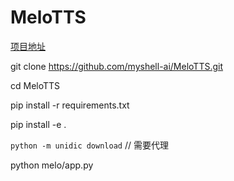 # MeloTTS

[项目地址](https://github.com/myshell-ai/MeloTTS)

git clone https://github.com/myshell-ai/MeloTTS.git

cd MeloTTS

pip install -r requirements.txt 

pip install -e .

`python -m unidic download` // 需要代理

python melo/app.py
